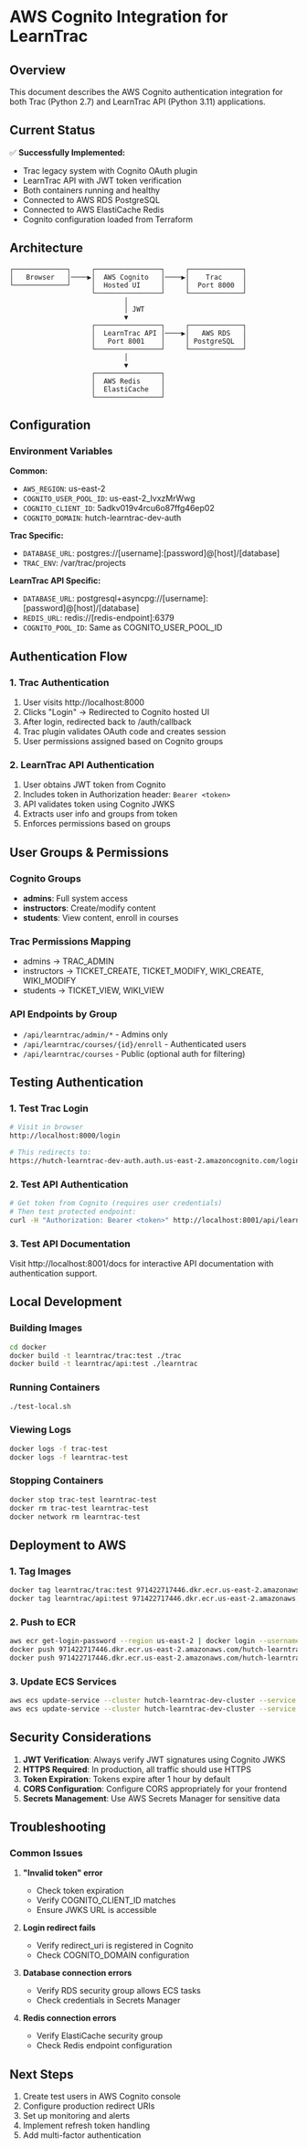 # AWS Cognito Integration for LearnTrac

## Overview

This document describes the AWS Cognito authentication integration for both Trac (Python 2.7) and LearnTrac API (Python 3.11) applications.

## Current Status

✅ **Successfully Implemented:**
- Trac legacy system with Cognito OAuth plugin
- LearnTrac API with JWT token verification
- Both containers running and healthy
- Connected to AWS RDS PostgreSQL
- Connected to AWS ElastiCache Redis
- Cognito configuration loaded from Terraform

## Architecture

```
┌─────────────┐     ┌────────────────┐     ┌─────────────┐
│   Browser   │────▶│  AWS Cognito   │────▶│    Trac     │
└─────────────┘     │  Hosted UI     │     │  Port 8000  │
                    └────────────────┘     └─────────────┘
                            │
                            │ JWT
                            ▼
                    ┌────────────────┐     ┌─────────────┐
                    │  LearnTrac API │────▶│   AWS RDS   │
                    │   Port 8001    │     │ PostgreSQL  │
                    └────────────────┘     └─────────────┘
                            │
                            ▼
                    ┌────────────────┐
                    │  AWS Redis     │
                    │  ElastiCache   │
                    └────────────────┘
```

## Configuration

### Environment Variables

**Common:**
- `AWS_REGION`: us-east-2
- `COGNITO_USER_POOL_ID`: us-east-2_IvxzMrWwg
- `COGNITO_CLIENT_ID`: 5adkv019v4rcu6o87ffg46ep02
- `COGNITO_DOMAIN`: hutch-learntrac-dev-auth

**Trac Specific:**
- `DATABASE_URL`: postgres://[username]:[password]@[host]/[database]
- `TRAC_ENV`: /var/trac/projects

**LearnTrac API Specific:**
- `DATABASE_URL`: postgresql+asyncpg://[username]:[password]@[host]/[database]
- `REDIS_URL`: redis://[redis-endpoint]:6379
- `COGNITO_POOL_ID`: Same as COGNITO_USER_POOL_ID

## Authentication Flow

### 1. Trac Authentication
1. User visits http://localhost:8000
2. Clicks "Login" → Redirected to Cognito hosted UI
3. After login, redirected back to /auth/callback
4. Trac plugin validates OAuth code and creates session
5. User permissions assigned based on Cognito groups

### 2. LearnTrac API Authentication
1. User obtains JWT token from Cognito
2. Includes token in Authorization header: `Bearer <token>`
3. API validates token using Cognito JWKS
4. Extracts user info and groups from token
5. Enforces permissions based on groups

## User Groups & Permissions

### Cognito Groups
- **admins**: Full system access
- **instructors**: Create/modify content
- **students**: View content, enroll in courses

### Trac Permissions Mapping
- admins → TRAC_ADMIN
- instructors → TICKET_CREATE, TICKET_MODIFY, WIKI_CREATE, WIKI_MODIFY
- students → TICKET_VIEW, WIKI_VIEW

### API Endpoints by Group
- `/api/learntrac/admin/*` - Admins only
- `/api/learntrac/courses/{id}/enroll` - Authenticated users
- `/api/learntrac/courses` - Public (optional auth for filtering)

## Testing Authentication

### 1. Test Trac Login
```bash
# Visit in browser
http://localhost:8000/login

# This redirects to:
https://hutch-learntrac-dev-auth.auth.us-east-2.amazoncognito.com/login?client_id=...
```

### 2. Test API Authentication
```bash
# Get token from Cognito (requires user credentials)
# Then test protected endpoint:
curl -H "Authorization: Bearer <token>" http://localhost:8001/api/learntrac/me
```

### 3. Test API Documentation
Visit http://localhost:8001/docs for interactive API documentation with authentication support.

## Local Development

### Building Images
```bash
cd docker
docker build -t learntrac/trac:test ./trac
docker build -t learntrac/api:test ./learntrac
```

### Running Containers
```bash
./test-local.sh
```

### Viewing Logs
```bash
docker logs -f trac-test
docker logs -f learntrac-test
```

### Stopping Containers
```bash
docker stop trac-test learntrac-test
docker rm trac-test learntrac-test
docker network rm learntrac-test
```

## Deployment to AWS

### 1. Tag Images
```bash
docker tag learntrac/trac:test 971422717446.dkr.ecr.us-east-2.amazonaws.com/hutch-learntrac-dev-trac:latest
docker tag learntrac/api:test 971422717446.dkr.ecr.us-east-2.amazonaws.com/hutch-learntrac-dev-learntrac:latest
```

### 2. Push to ECR
```bash
aws ecr get-login-password --region us-east-2 | docker login --username AWS --password-stdin 971422717446.dkr.ecr.us-east-2.amazonaws.com
docker push 971422717446.dkr.ecr.us-east-2.amazonaws.com/hutch-learntrac-dev-trac:latest
docker push 971422717446.dkr.ecr.us-east-2.amazonaws.com/hutch-learntrac-dev-learntrac:latest
```

### 3. Update ECS Services
```bash
aws ecs update-service --cluster hutch-learntrac-dev-cluster --service hutch-learntrac-dev-trac --force-new-deployment --region us-east-2
aws ecs update-service --cluster hutch-learntrac-dev-cluster --service hutch-learntrac-dev-learntrac --force-new-deployment --region us-east-2
```

## Security Considerations

1. **JWT Verification**: Always verify JWT signatures using Cognito JWKS
2. **HTTPS Required**: In production, all traffic should use HTTPS
3. **Token Expiration**: Tokens expire after 1 hour by default
4. **CORS Configuration**: Configure CORS appropriately for your frontend
5. **Secrets Management**: Use AWS Secrets Manager for sensitive data

## Troubleshooting

### Common Issues

1. **"Invalid token" error**
   - Check token expiration
   - Verify COGNITO_CLIENT_ID matches
   - Ensure JWKS URL is accessible

2. **Login redirect fails**
   - Verify redirect_uri is registered in Cognito
   - Check COGNITO_DOMAIN configuration

3. **Database connection errors**
   - Verify RDS security group allows ECS tasks
   - Check credentials in Secrets Manager

4. **Redis connection errors**
   - Verify ElastiCache security group
   - Check Redis endpoint configuration

## Next Steps

1. Create test users in AWS Cognito console
2. Configure production redirect URIs
3. Set up monitoring and alerts
4. Implement refresh token handling
5. Add multi-factor authentication